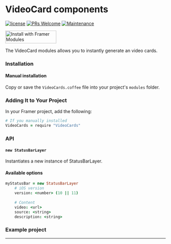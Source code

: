 # VideoCard components

[![license](https://img.shields.io/github/license/bpxl-labs/RemoteLayer.svg)](https://opensource.org/licenses/MIT)
[![PRs Welcome](https://img.shields.io/badge/PRs-welcome-brightgreen.svg)](.github/CONTRIBUTING.md)
[![Maintenance](https://img.shields.io/maintenance/yes/2017.svg)]()

<a href="https://open.framermodules.com/statusbarlayer"><img alt="Install with Framer Modules" src="https://www.framermodules.com/assets/badge@2x.png" width='160' height='40' /></a>


The VideoCard modules allows you to instantly generate an video cards. 

### Installation

#### Manual installation

Copy or save the `VideoCards.coffee` file into your project's `modules` folder.

### Adding It to Your Project

In your Framer project, add the following:

```coffeescript
# If you manually installed
VideoCards = require "VideoCards"
```

### API

#### `new StatusBarLayer`

Instantiates a new instance of StatusBarLayer.

#### Available options

```coffeescript
myStatusBar = new StatusBarLayer
	# iOS version
	version: <number> (10 || 11)
	
	# Content
	video: <url>
	source: <string> 
	description: <string>	
```
	
### Example project


---
